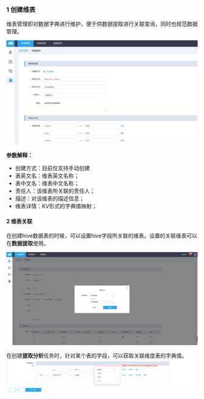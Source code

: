 ### 1  创建维表
维表管理即对数据字典进行维护，便于供数据提取进行关联查询，同时也规范数据管理。

![add_dict_table](pictures/add_dict_table.png)

**参数解释：**
- 创建方式：目前仅支持手动创建
- 表英文名：维表英文名称；
- 表中文名：维表中文名称；
- 责任人：该维表所关联的责任人；
- 描述：对该维表的描述信息；
- 维表详情：KV形式的字典值映射；


#### 2 维表关联
在创建hive数据表的时候，可以设置hive字段所关联的维表。设置的关联维表可以在**数据提取**使用。

![related_table](pictures/related_table.png)

在创建**提取分析**任务时，针对某个表的字段，可以获取关联维度表的字典值。
![meta_use](pictures/meta_use.png)

